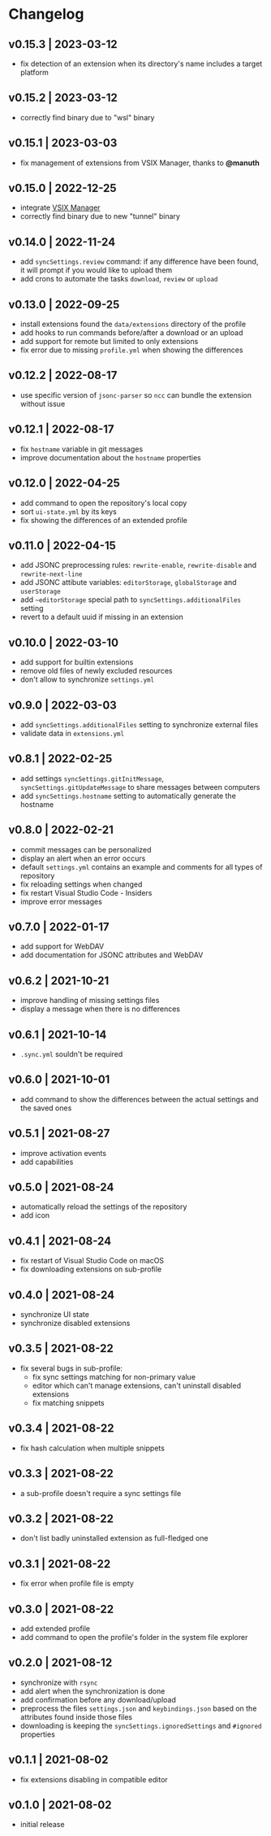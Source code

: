 # Changelog

## v0.15.3 | 2023-03-12
- fix detection of an extension when its directory's name includes a target platform

## v0.15.2 | 2023-03-12
- correctly find binary due to "wsl" binary

## v0.15.1 | 2023-03-03
- fix management of extensions from VSIX Manager, thanks to **@manuth**

## v0.15.0 | 2022-12-25
- integrate [VSIX Manager](https://github.com/zokugun/vscode-vsix-manager)
- correctly find binary due to new "tunnel" binary

## v0.14.0 | 2022-11-24
- add `syncSettings.review` command: if any difference have been found, it will prompt if you would like to upload them
- add crons to automate the tasks `download`, `review` or `upload`

## v0.13.0 | 2022-09-25
- install extensions found the `data/extensions` directory of the profile
- add hooks to run commands before/after a download or an upload
- add support for remote but limited to only extensions
- fix error due to missing `profile.yml` when showing the differences

## v0.12.2 | 2022-08-17
- use specific version of `jsonc-parser` so `ncc` can bundle the extension without issue

## v0.12.1 | 2022-08-17
- fix `hostname` variable in git messages
- improve documentation about the `hostname` properties

## v0.12.0 | 2022-04-25
- add command to open the repository's local copy
- sort `ui-state.yml` by its keys
- fix showing the differences of an extended profile

## v0.11.0 | 2022-04-15
- add JSONC preprocessing rules: `rewrite-enable`, `rewrite-disable` and `rewrite-next-line`
- add JSONC attibute variables: `editorStorage`, `globalStorage` and `userStorage`
- add `~editorStorage` special path to `syncSettings.additionalFiles` setting
- revert to a default uuid if missing in an extension

## v0.10.0 | 2022-03-10
- add support for builtin extensions
- remove old files of newly excluded resources
- don't allow to synchronize `settings.yml`

## v0.9.0 | 2022-03-03
- add `syncSettings.additionalFiles` setting to synchronize external files
- validate data in `extensions.yml`

## v0.8.1 | 2022-02-25
- add settings `syncSettings.gitInitMessage`, `syncSettings.gitUpdateMessage` to share messages between computers
- add `syncSettings.hostname` setting to automatically generate the hostname

## v0.8.0 | 2022-02-21
- commit messages can be personalized
- display an alert when an error occurs
- default `settings.yml` contains an example and comments for all types of repository
- fix reloading settings when changed
- fix restart Visual Studio Code - Insiders
- improve error messages

## v0.7.0 | 2022-01-17
- add support for WebDAV
- add documentation for JSONC attributes and WebDAV

## v0.6.2 | 2021-10-21
- improve handling of missing settings files
- display a message when there is no differences

## v0.6.1 | 2021-10-14
- `.sync.yml` souldn't be required

## v0.6.0 | 2021-10-01
- add command to show the differences between the actual settings and the saved ones

## v0.5.1 | 2021-08-27
- improve activation events
- add capabilities

## v0.5.0 | 2021-08-24
- automatically reload the settings of the repository
- add icon

## v0.4.1 | 2021-08-24
- fix restart of Visual Studio Code on macOS
- fix downloading extensions on sub-profile

## v0.4.0 | 2021-08-24
- synchronize UI state
- synchronize disabled extensions

## v0.3.5 | 2021-08-22
- fix several bugs in sub-profile:
  - fix sync settings matching for non-primary value
  - editor which can't manage extensions, can't uninstall disabled extensions
  - fix matching snippets

## v0.3.4 | 2021-08-22
- fix hash calculation when multiple snippets

## v0.3.3 | 2021-08-22
- a sub-profile doesn't require a sync settings file

## v0.3.2 | 2021-08-22
- don't list badly uninstalled extension as full-fledged one

## v0.3.1 | 2021-08-22
- fix error when profile file is empty

## v0.3.0 | 2021-08-22
- add extended profile
- add command to open the profile's folder in the system file explorer

## v0.2.0 | 2021-08-12
- synchronize with `rsync`
- add alert when the synchronization is done
- add confirmation before any download/upload
- preprocess the files `settings.json` and `keybindings.json` based on the attributes found inside those files
- downloading is keeping the `syncSettings.ignoredSettings` and `#ignored` properties

## v0.1.1 | 2021-08-02
- fix extensions disabling in compatible editor

## v0.1.0 | 2021-08-02
- initial release

